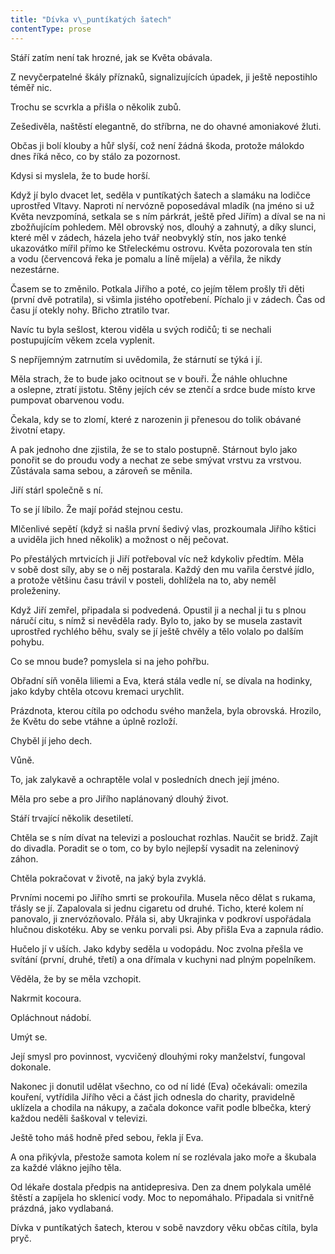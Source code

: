```yaml
---
title: "Dívka v\_puntíkatých šatech"
contentType: prose
---
```


<section>

Stáří zatím není tak hrozné, jak se Květa obávala.

Z nevyčerpatelné škály příznaků, signalizujících úpadek, ji ještě nepostihlo téměř nic.

Trochu se scvrkla a přišla o několik zubů.

Zešedivěla, naštěstí elegantně, do stříbrna, ne do ohavné amoniakové žluti.

Občas ji bolí klouby a hůř slyší, což není žádná škoda, protože málokdo dnes říká něco, co by stálo za pozornost.

Kdysi si myslela, že to bude horší.

Když jí bylo dvacet let, seděla v puntíkatých šatech a slamáku na lodičce uprostřed Vltavy. Naproti ní nervózně poposedával mladík (na jméno si už Květa nevzpomíná, setkala se s ním párkrát, ještě před Jiřím) a díval se na ni zbožňujícím pohledem. Měl obrovský nos, dlouhý a zahnutý, a díky slunci, které měl v zádech, házela jeho tvář neobvyklý stín, nos jako tenké ukazovátko mířil přímo ke Střeleckému ostrovu. Květa pozorovala ten stín a vodu (červencová řeka je pomalu a líně míjela) a věřila, že nikdy nezestárne.

Časem se to změnilo. Potkala Jiřího a poté, co jejím tělem prošly tři děti (první dvě potratila), si všimla jistého opotřebení. Píchalo ji v zádech. Čas od času jí otekly nohy. Břicho ztratilo tvar.

Navíc tu byla sešlost, kterou viděla u svých rodičů; ti se nechali postupujícím věkem zcela vyplenit.

S nepříjemným zatrnutím si uvědomila, že stárnutí se týká i jí.

Měla strach, že to bude jako ocitnout se v bouři. Že náhle ohluchne a oslepne, ztratí jistotu. Stěny jejích cév se ztenčí a srdce bude místo krve pumpovat obarvenou vodu.

Čekala, kdy se to zlomí, které z narozenin ji přenesou do tolik obávané životní etapy.

A pak jednoho dne zjistila, že se to stalo postupně. Stárnout bylo jako ponořit se do proudu vody a nechat ze sebe smývat vrstvu za vrstvou. Zůstávala sama sebou, a zároveň se měnila.

Jiří stárl společně s ní.

To se jí líbilo. Že mají pořád stejnou cestu.

Mlčenlivé sepětí (když si našla první šedivý vlas, prozkoumala Jiřího kštici a uviděla jich hned několik) a možnost o něj pečovat.

Po přestálých mrtvicích ji Jiří potřeboval víc než kdykoliv předtím. Měla v sobě dost síly, aby se o něj postarala. Každý den mu vařila čerstvé jídlo, a protože většinu času trávil v posteli, dohlížela na to, aby neměl proleženiny.

Když Jiří zemřel, připadala si podvedená. Opustil ji a nechal ji tu s plnou náručí citu, s nímž si nevěděla rady. Bylo to, jako by se musela zastavit uprostřed rychlého běhu, svaly se jí ještě chvěly a tělo volalo po dalším pohybu.

Co se mnou bude? pomyslela si na jeho pohřbu.

Obřadní síň voněla liliemi a Eva, která stála vedle ní, se dívala na hodinky, jako kdyby chtěla otcovu kremaci urychlit.

Prázdnota, kterou cítila po odchodu svého manžela, byla obrovská. Hrozilo, že Květu do sebe vtáhne a úplně rozloží.

Chyběl jí jeho dech.

Vůně.

To, jak zalykavě a ochraptěle volal v posledních dnech její jméno.

Měla pro sebe a pro Jiřího naplánovaný dlouhý život.

Stáří trvající několik desetiletí.

Chtěla se s ním dívat na televizi a poslouchat rozhlas. Naučit se bridž. Zajít do divadla. Poradit se o tom, co by bylo nejlepší vysadit na zeleninový záhon.

Chtěla pokračovat v životě, na jaký byla zvyklá.

Prvními nocemi po Jiřího smrti se prokouřila. Musela něco dělat s rukama, třásly se jí. Zapalovala si jednu cigaretu od druhé. Ticho, které kolem ní panovalo, ji znervózňovalo. Přála si, aby Ukrajinka v podkroví uspořádala hlučnou diskotéku. Aby se venku porvali psi. Aby přišla Eva a zapnula rádio.

Hučelo jí v uších. Jako kdyby seděla u vodopádu. Noc zvolna přešla ve svítání (první, druhé, třetí) a ona dřímala v kuchyni nad plným popelníkem.

Věděla, že by se měla vzchopit.

Nakrmit kocoura.

Opláchnout nádobí.

Umýt se.

Její smysl pro povinnost, vycvičený dlouhými roky manželství, fungoval dokonale.

Nakonec ji donutil udělat všechno, co od ní lidé (Eva) očekávali: omezila kouření, vytřídila Jiřího věci a část jich odnesla do charity, pravidelně uklízela a chodila na nákupy, a začala dokonce vařit podle blbečka, který každou neděli šaškoval v televizi.

Ještě toho máš hodně před sebou, řekla jí Eva.

A ona přikývla, přestože samota kolem ní se rozlévala jako moře a škubala za každé vlákno jejího těla.

Od lékaře dostala předpis na antidepresiva. Den za dnem polykala umělé štěstí a zapíjela ho sklenicí vody. Moc to nepomáhalo. Připadala si vnitřně prázdná, jako vydlabaná.

Dívka v puntíkatých šatech, kterou v sobě navzdory věku občas cítila, byla pryč.

</section>
